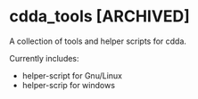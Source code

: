 # cdda_tools [ARCHIVED]

A collection of tools and helper scripts for cdda.

Currently includes:
* helper-script for Gnu/Linux
* helper-scrip for windows

